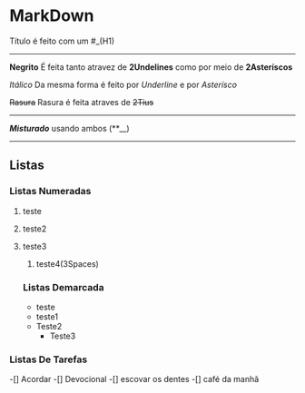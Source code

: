 # MarkDown
Título é feito com um #_(H1)
***
**Negrito**
É feita tanto atravez de __2Undelines__ como por meio de **2Asteríscos**

*Itálico*
Da mesma forma é feito por _Underline_ e por *Asterísco*

~~Rasura~~
Rasura é feita atraves de ~~2Tius~~

---

__*Misturado*__ usando ambos (**__)

---
## Listas
### Listas Numeradas

1. teste
1. teste2
3. teste3
   1. teste4(3Spaces)

   ### Listas Demarcada
   * teste
   * teste1
   - Teste2
      - Teste3  

### Listas De Tarefas
-[] Acordar
-[] Devocional
-[] escovar os dentes
-[] café da manhã
